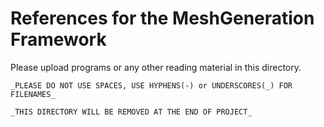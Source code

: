 # References for the MeshGeneration Framework
  Please upload programs or any other reading material in this directory.

    _PLEASE DO NOT USE SPACES, USE HYPHENS(-) or UNDERSCORES(_) FOR FILENAMES_

    _THIS DIRECTORY WILL BE REMOVED AT THE END OF PROJECT_
